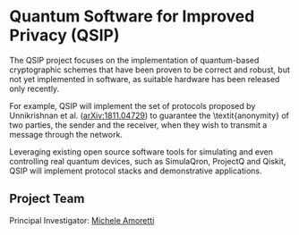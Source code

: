 # Quantum Software for Improved Privacy (QSIP)

The QSIP project focuses on the implementation of quantum-based cryptographic schemes that have been proven to be correct and robust, but not yet implemented in software, as suitable hardware has been released only recently. 

For example, QSIP will implement the set of protocols proposed by Unnikrishnan et al. ([arXiv:1811.04729](https://arxiv.org/abs/1811.04729)) to guarantee the \textit{anonymity} of two parties, the sender and the receiver, when they wish to transmit a message through the network.

Leveraging existing open source software tools for simulating and even controlling real quantum devices, such as SimulaQron, ProjectQ and Qiskit, QSIP will implement protocol stacks and demonstrative applications.

## Project Team

Principal Investigator: [Michele Amoretti](https://scholar.google.it/citations?user=-1lLMkMAAAAJ&hl=it)
